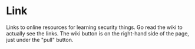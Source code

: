 # Link
Links to online resources for learning security things. Go read the wiki to actually see the links. The wiki button is on the right-hand side of the page, just under the "pull" button.
